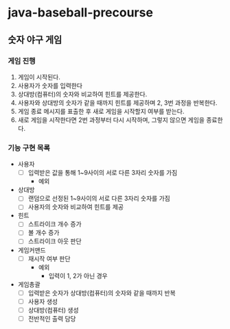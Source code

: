 # java-baseball-precourse

## 숫자 야구 게임

### 게임 진행

1. 게임이 시작된다.
2. 사용자가 숫자를 입력한다
3. 상대방(컴퓨터)의 숫자와 비교하여 힌트를 제공한다.
4. 사용자와 상대방의 숫자가 같을 때까지 힌트를 제공하며 2, 3번 과정을 반복한다.
5. 게임 종료 메시지를 표출한 후 새로 게임을 시작할지 여부를 받는다.
6. 새로 게임을 시작한다면 2번 과정부터 다시 시작하며, 그렇지 않으면 게임을 종료한다.

### 기능 구현 목록

- 사용자
    - [ ] 입력받은 값을 통해 1~9사이의 서로 다른 3자리 숫자를 가짐
        - 예외
- 상대방
    - [ ] 랜덤으로 선정된 1~9사이의 서로 다른 3자리 숫자를 가짐
    - [ ] 사용자의 숫자와 비교하여 힌트를 제공
- 힌트
    - [ ] 스트라이크 개수 증가
    - [ ] 볼 개수 증가
    - [ ] 스트라이크 아웃 판단
- 게임커맨드
    - [ ] 재시작 여부 판단
        - 예외
            - 입력이 1, 2가 아닌 경우
- 게임총괄
    - [ ] 입력받은 숫자가 상대방(컴퓨터)의 숫자와 같을 때까지 반복
    - [ ] 사용자 생성
    - [ ] 상대방(컴퓨터) 생성
    - [ ] 전반적인 출력 담당
